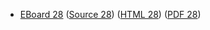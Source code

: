* [EBoard 28](../eboards/eboard.28.html)
  ([Source 28](../eboards/eboard.28.md))
  ([HTML 28](../eboards/eboard.28.html))
  ([PDF 28](../eboards/eboard.28.pdf))
        
